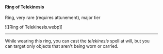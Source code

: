 #### Ring of Telekinesis

Ring, very rare (requires attunement), major tier

![[Ring of Telekinesis.webp]]

---

While wearing this ring, you can cast the *telekinesis* spell at will, but you can target only objects that aren't being worn or carried.